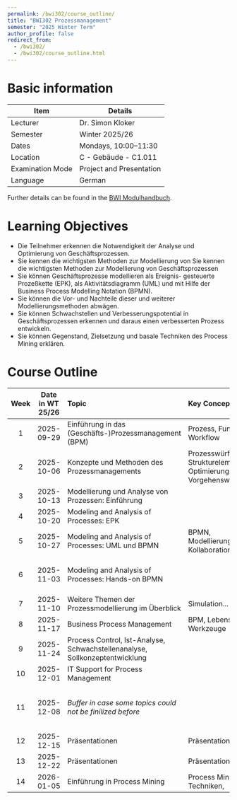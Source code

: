 ```yaml
---
permalink: /bwi302/course_outline/
title: "BWI302 Prozessmanagement"
semester: "2025 Winter Term"
author_profile: false
redirect_from: 
  - /bwi302/
  - /bwi302/course_outline.html
---
```


Basic information
======

| Item               | Details                      |
|--------------------|------------------------------|
| Lecturer           | Dr. Simon Kloker             |
| Semester           | Winter 2025/26               |
| Dates              | Mondays, 10:00–11:30         |
| Location           | C - Gebäude - C1.011         |
| Examination Mode   | Project and Presentation     |
| Language           | German                       |

Further details can be found in the [BWI Modulhandbuch](https://www.hwg-lu.de/fileadmin/user_upload/fachbereiche/fachbereich-3/Wirtschaftsinformatik/Downloads/BWI_Modulhandbuch.pdf). 

Learning Objectives
======


* Die Teilnehmer erkennen die Notwendigkeit der Analyse und Optimierung von Geschäftsprozessen.
* Sie kennen die wichtigsten Methoden zur Modellierung von Sie kennen die wichtigsten Methoden zur Modellierung von Geschäftsprozessen
* Sie können Geschäftsprozesse modellieren als Ereignis- gesteuerte Prozeßkette (EPK), als Aktivitätsdiagramm (UML) und mit Hilfe der Business Process Modelling Notation (BPMN).
* Sie können die Vor- und Nachteile dieser und weiterer Modellierungsmethoden abwägen.
* Sie können Schwachstellen und Verbesserungspotential in Geschäftsprozessen erkennen und daraus einen verbesserten Prozess entwickeln.
* Sie können Gegenstand, Zielsetzung und basale Techniken des Process Mining erklären.


Course Outline
======

| Week | Date in WT 25/26 | Topic | Key Concepts | Notes |
|:-----:|:------------:|:-----------------------------------------------|:-----------------------------------------------|:-----------------------------------------------|
| 1 | 2025-09-29 | Einführung in das (Geschäfts-)Prozessmanagement (BPM) | Prozess, Funktion, Workflow |  |
| 2 | 2025-10-06 | Konzepte und Methoden des Prozessmanagements | Prozesswürfel und Strukturelemente, Optimierungsansätze, Vorgehensweisen |  |
| 3 | 2025-10-13 | Modellierung und Analyse von Prozessen: Einführung  | |  |
| 4 | 2025-10-20 | Modeling and Analysis of Processes: EPK | | |
| 5 | 2025-10-27 | Modeling and Analysis of Processes: UML und BPMN | BPMN, Modellierungselemente, Kollaboration | |
| 6 | 2025-11-03 | Modeling and Analysis of Processes: Hands-on BPMN |  | Details and Topics for Project (Examination) |
| 7 | 2025-11-10 | Weitere Themen der Prozessmodellierung im Überblick | Simulation... |  |
| 8 | 2025-11-17 | Business Process Management | BPM, Lebenszyklus, Werkzeuge |  |
| 9 | 2025-11-24 | Process Control, Ist-Analyse, Schwachstellenanalyse, Sollkonzeptentwicklung | | |
| 10 | 2025-12-01 | IT Support for Process Management |  |  |
| 11 | 2025-12-08 | *Buffer in case some topics could not be finilized before* |  | Possibility to discuss open questions regarding the Project. |
| 12 | 2025-12-15 | Präsentationen | Präsentation, Feedback | |
| 13 | 2025-12-22 | Präsentationen | Präsentation, Feedback | |
| 14 | 2026-01-05 | Einführung in Process Mining | Process Mining, Techniken, | ||